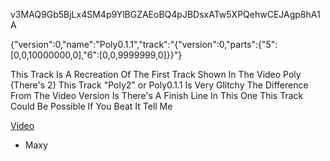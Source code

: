 v3MAQ9Gb5BjLx4SM4p9YlBGZAEoBQ4pJBDsxATw5XPQehwCEJAgp8hA1A

{"version":0,"name":"Poly0.1.1","track":"{\"version\":0,\"parts\":{\"5\":[0,0,10000000,0],\"6\":[0,0,9999999,0]}}"}

This Track Is A Recreation Of The First Track Shown In The Video Poly (There's 2) This Track "Poly2" or Poly0.1.1 Is Very Glitchy The Difference From The Video Version Is There's A Finish Line In This One 
This Track Could Be Possible If You Beat It Tell Me 

[Video](https://youtu.be/8tbkzKbnJYA?si=rlFcjmFurOHPyzZp)

- Maxy

